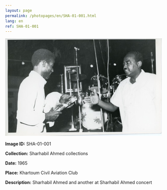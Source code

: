 ```yaml
---
layout: page
permalink: /photopages/en/SHA-01-001.html
lang: en
ref: SHA-01-001
---
```


![SHA-01-001](/smallimages/SHA-01-001-600.jpg)

**Image ID:** SHA-01-001

**Collection:** Sharhabil Ahmed collections

**Date:** 1965

**Place:** Khartoum Civil Aviation Club

**Description:** Sharhabil Ahmed and another at Sharhabil Ahmed concert
